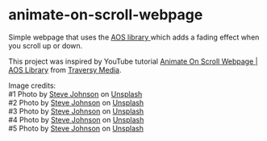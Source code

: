 # animate-on-scroll-webpage
Simple webpage that uses the <a href="https://github.com/michalsnik/aos#exclamationexclamationexclamation-this-is-readme-for-aosnext-exclamationexclamationexclamation">AOS library </a> which adds a fading effect when you scroll up or down.

This project was inspired by YouTube tutorial <a href="https://youtu.be/ptfUwPJbGlQ">Animate On Scroll Webpage | AOS Library</a> from 
<a href="https://www.youtube.com/user/TechGuyWeb">Traversy Media</a>.
 
Image credits:
<br>#1 <span>Photo by <a
          href="https://unsplash.com/@steve_j?utm_source=unsplash&amp;utm_medium=referral&amp;utm_content=creditCopyText">Steve
          Johnson</a> on <a
          href="https://unsplash.com/s/photos/art-1920x1080?utm_source=unsplash&amp;utm_medium=referral&amp;utm_content=creditCopyText">Unsplash</a></span> 
<br>#2 <span>Photo by <a
          href="https://unsplash.com/@steve_j?utm_source=unsplash&amp;utm_medium=referral&amp;utm_content=creditCopyText">Steve
          Johnson</a> on <a
          href="https://unsplash.com/@steve_j?utm_source=unsplash&amp;utm_medium=referral&amp;utm_content=creditCopyText">Unsplash</a></span>
<br>#3 <span>Photo by <a
          href="https://unsplash.com/@steve_j?utm_source=unsplash&amp;utm_medium=referral&amp;utm_content=creditCopyText">Steve
          Johnson</a> on <a
          href="https://unsplash.com/@steve_j?utm_source=unsplash&amp;utm_medium=referral&amp;utm_content=creditCopyText">Unsplash</a></span>
<br>#4 <span>Photo by <a
          href="https://unsplash.com/@steve_j?utm_source=unsplash&amp;utm_medium=referral&amp;utm_content=creditCopyText">Steve
          Johnson</a> on <a
          href="https://unsplash.com/@steve_j?utm_source=unsplash&amp;utm_medium=referral&amp;utm_content=creditCopyText">Unsplash</a></span>
<br>#5 <span>Photo by <a
          href="https://unsplash.com/@steve_j?utm_source=unsplash&amp;utm_medium=referral&amp;utm_content=creditCopyText">Steve
          Johnson</a> on <a
          href="https://unsplash.com/@steve_j?utm_source=unsplash&amp;utm_medium=referral&amp;utm_content=creditCopyText">Unsplash</a></span>
